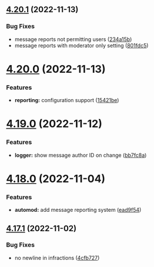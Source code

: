## [4.20.1](https://github.com/onesoft-sudo/sudobot/compare/v4.20.0...v4.20.1) (2022-11-13)


### Bug Fixes

* message reports not permitting users ([234a15b](https://github.com/onesoft-sudo/sudobot/commit/234a15bfc78bccbaaa0daa108dcc488153bbd6a2))
* message reports with moderator only setting ([801fdc5](https://github.com/onesoft-sudo/sudobot/commit/801fdc5a3efdbb2756b53ba7c932447da9cc631f))



# [4.20.0](https://github.com/onesoft-sudo/sudobot/compare/v4.19.0...v4.20.0) (2022-11-13)


### Features

* **reporting:** configuration support ([15421be](https://github.com/onesoft-sudo/sudobot/commit/15421beff335a5c115329800998cd350c9caa429))



# [4.19.0](https://github.com/onesoft-sudo/sudobot/compare/v4.18.0...v4.19.0) (2022-11-12)


### Features

* **logger:** show message author ID on change ([bb7fc8a](https://github.com/onesoft-sudo/sudobot/commit/bb7fc8a145c2fcc5373f2a077cfb8c082929b26c))



# [4.18.0](https://github.com/onesoft-sudo/sudobot/compare/v4.17.1...v4.18.0) (2022-11-04)


### Features

* **automod:** add message reporting system ([ead9f54](https://github.com/onesoft-sudo/sudobot/commit/ead9f547d33cd31a8c353c51bef612ddc5bf8385))



## [4.17.1](https://github.com/onesoft-sudo/sudobot/compare/v4.17.0...v4.17.1) (2022-11-02)


### Bug Fixes

* no newline in infractions ([4cfb727](https://github.com/onesoft-sudo/sudobot/commit/4cfb727579e0d8f1c5223a71e259a02af3153582))



